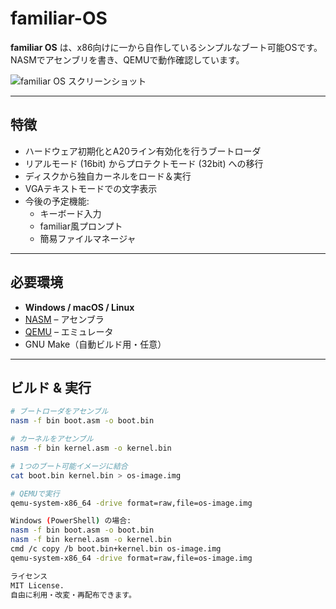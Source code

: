 # familiar-OS

**familiar OS** は、x86向けに一から自作しているシンプルなブート可能OSです。  
NASMでアセンブリを書き、QEMUで動作確認しています。

![familiar OS スクリーンショット](docs/screenshot.png)

---

## 特徴
- ハードウェア初期化とA20ライン有効化を行うブートローダ
- リアルモード (16bit) からプロテクトモード (32bit) への移行
- ディスクから独自カーネルをロード＆実行
- VGAテキストモードでの文字表示
- 今後の予定機能:
  - キーボード入力
  - familiar風プロンプト
  - 簡易ファイルマネージャ

---

## 必要環境
- **Windows / macOS / Linux**
- [NASM](https://www.nasm.us/) – アセンブラ
- [QEMU](https://www.qemu.org/) – エミュレータ
- GNU Make（自動ビルド用・任意）

---

## ビルド & 実行
```bash
# ブートローダをアセンブル
nasm -f bin boot.asm -o boot.bin

# カーネルをアセンブル
nasm -f bin kernel.asm -o kernel.bin

# 1つのブート可能イメージに結合
cat boot.bin kernel.bin > os-image.img

# QEMUで実行
qemu-system-x86_64 -drive format=raw,file=os-image.img

Windows (PowerShell) の場合:
nasm -f bin boot.asm -o boot.bin
nasm -f bin kernel.asm -o kernel.bin
cmd /c copy /b boot.bin+kernel.bin os-image.img
qemu-system-x86_64 -drive format=raw,file=os-image.img

ライセンス
MIT License.
自由に利用・改変・再配布できます。